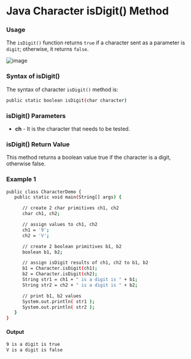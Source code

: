 # Java Character isDigit() Method

### Usage
The `isDigit()` function returns `true` if a character sent as a parameter is `digit`; otherwise, it returns `false`.

![image](https://github.com/Joan0018/AACS2204-Object-Oriented-Programming-Techniques-Course-Learning/assets/66239936/3118101e-69a6-45fb-ab60-e5f20b5022f7)


### Syntax of isDigit()
The syntax of character `isDigit()` method is:
```sh
public static boolean isDigit(char character) 
```

### isDigit() Parameters
- **ch** - It is the character that needs to be tested.

### isDigit() Return Value
This method returns a boolean value true if the character is a digit, otherwise false.

### Example 1

```sh
public class CharacterDemo {
   public static void main(String[] args) {

      // create 2 char primitives ch1, ch2
      char ch1, ch2;

      // assign values to ch1, ch2
      ch1 = '9';
      ch2 = 'V';

      // create 2 boolean primitives b1, b2
      boolean b1, b2;

      // assign isDigit results of ch1, ch2 to b1, b2
      b1 = Character.isDigit(ch1);
      b2 = Character.isDigit(ch2);
      String str1 = ch1 + " is a digit is " + b1;
      String str2 = ch2 + " is a digit is " + b2;

      // print b1, b2 values
      System.out.println( str1 );
      System.out.println( str2 );
   }
}
```
#### Output
```sh
9 is a digit is true
V is a digit is false
```
